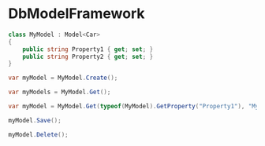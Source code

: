 # DbModelFramework

```C#
class MyModel : Model<Car>
{
	public string Property1 { get; set; }
	public string Property2 { get; set; }
}
```

```C#
var myModel = MyModel.Create();
```

```C#
var myModels = MyModel.Get();
```

```C#
var myModel = MyModel.Get(typeof(MyModel).GetProperty("Property1"), "MyValue");
```

```C#
myModel.Save();
```

```C#
myModel.Delete();
```
